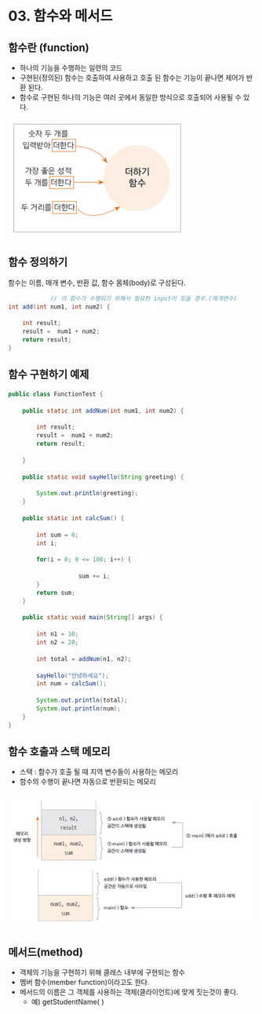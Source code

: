 # 03. 함수와 메서드

## 함수란 (function)

- 하나의 기능을 수행하는 일련의 코드
- 구현된(정의된) 함수는 호출하여 사용하고 호출 된 함수는 기능이 끝나면 제어가 반환 된다.
- 함수로 구현된 하나의 기능은 여러 곳에서 동일한 방식으로 호출되어 사용될 수 있다.

![함수](resources/image/함수.png)

## 함수 정의하기

함수는 이름, 매개 변수, 반환 값, 함수 몸체(body)로 구성된다.

```java
			// 이 함수가 수행되기 위해서 필요한 input이 있을 경우.(매개변수)
int add(int num1, int num2) {
	
	int result;
	result =  num1 + num2;
	return result;
}
```

## 함수 구현하기 예제

```java
public class FunctionTest {

	public static int addNum(int num1, int num2) {
		
		int result;
		result =  num1 + num2;
		return result;

	}

	public static void sayHello(String greeting) {
		
		System.out.println(greeting);
	}

	public static int calcSum() {

		int sum = 0;
		int i;

		for(i = 0; 0 <= 100; i++) {

					sum += i;
		}
		return sum;
	}

	public static void main(String[] args) {

		int n1 = 10;
		int n2 = 20;

		int total = addNum(n1, n2);

		sayHello("안녕하세요");
		int num = calcSum();

		System.out.println(total);
		System.out.println(num);
	}
}
```

## 함수 호출과 스택 메모리

- 스택 :  함수가 호출 될 때 지역 변수들이 사용하는 메모리
- 함수의 수행이 끝나면 자동으로 반환되는 메모리

![함수2](/resources/image/함수2.png)

## 메서드(method)

- 객체의 기능을 구현하기 위해 클래스 내부에 구현되는 함수
- 멤버 함수(member function)이라고도 한다.
- 메서드의 이름은 그 객체를 사용하는 객체(클라이언트)에 맞게 짓는것이 좋다.
    - 예) getStudentName( )